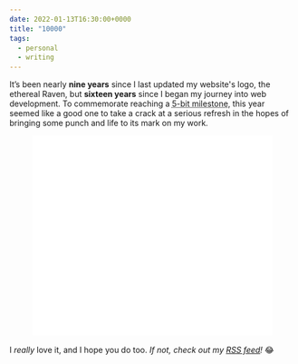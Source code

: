 ```yaml
---
date: 2022-01-13T16:30:00+0000
title: "10000"
tags:
  - personal
  - writing
---
```


It’s been nearly **nine years** since I last updated my website's logo, the ethereal Raven, but **sixteen years** since I began my journey into web development. To commemorate reaching a <abbr title="10000 in binary">5-bit milestone</abbr>, this year seemed like a good one to take a crack at a serious refresh in the hopes of bringing some punch and life to its mark on my work.

<figure>
    <img src="/images/raven.svg" alt="The Ethereal Raven">
</figure>

I *really* love it, and I hope you do too. *If not, check out my [RSS feed](/feed.xml)!* 😂
